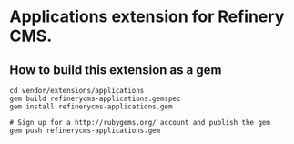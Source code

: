 # Applications extension for Refinery CMS.

## How to build this extension as a gem

    cd vendor/extensions/applications
    gem build refinerycms-applications.gemspec
    gem install refinerycms-applications.gem

    # Sign up for a http://rubygems.org/ account and publish the gem
    gem push refinerycms-applications.gem